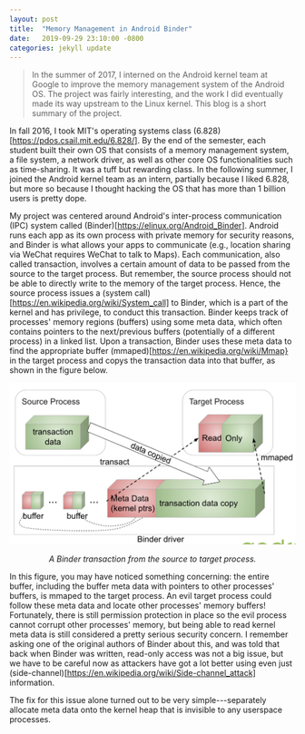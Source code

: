 ```yaml
---
layout: post
title:  "Memory Management in Android Binder"
date:   2019-09-29 23:10:00 -0800
categories: jekyll update
---
```

> In the summer of 2017, I interned on the Android kernel team at Google to improve the memory management system of the Android OS. The project was fairly interesting, and the work I did eventually made its way upstream to the Linux kernel. This blog is a short summary of the project.

In fall 2016, I took MIT's operating systems class (6.828)[https://pdos.csail.mit.edu/6.828/]. By the end of the semester, each student built their own OS that consists of a memory management system, a file system, a network driver, as well as other core OS functionalities such as time-sharing. It was a tuff but rewarding class. In the following summer, I joined the Android kernel team as an intern, partially because I liked 6.828, but more so because I thought hacking the OS that has more than 1 billion users is pretty dope.

My project was centered around Android's inter-process communication (IPC) system called (Binder)[https://elinux.org/Android_Binder]. Android runs each app as its own process with private memory for security reasons, and Binder is what allows your apps to communicate (e.g., location sharing via WeChat requires WeChat to talk to Maps). Each communication, also called transaction, involves a certain amount of data to be passed from the source to the target process. But remember, the source process should not be able to directly write to the memory of the target process. Hence, the source process issues a (system call)[https://en.wikipedia.org/wiki/System_call] to Binder, which is a part of the kernel and has privilege, to conduct this transaction. Binder keeps track of processes' memory regions (buffers) using some meta data, which often contains pointers to the next/previous buffers (potentially of a different process) in a linked list. Upon a transaction, Binder uses these meta data to find the appropriate buffer (mmaped)[https://en.wikipedia.org/wiki/Mmap} in the target process and copys the transaction data into that buffer, as shown in the figure below. 

![](/assets/images/20190915/transaction.png)*<center>A Binder transaction from the source to target process.</center>*

In this figure, you may have noticed something concerning: the entire buffer, including the buffer meta data with pointers to other processes' buffers, is mmaped to the target process. An evil target process could follow these meta data and locate other processes' memory buffers! Fortunately, there is still permission protection in place so the evil process cannot corrupt other processes' memory, but being able to read kernel meta data is still considered a pretty serious security concern. I remember asking one of the original authors of Binder about this, and was told that back when Binder was written, read-only access was not a big issue, but we have to be careful now as attackers have got a lot better using even just (side-channel)[https://en.wikipedia.org/wiki/Side-channel_attack] information.

The fix for this issue alone turned out to be very simple---separately allocate meta data onto the kernel heap that is invisible to any userspace processes. 



